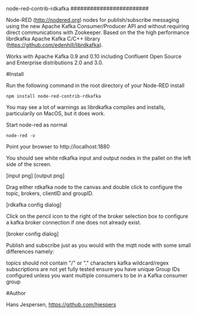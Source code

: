 node-red-contrib-rdkafka
########################


Node-RED (http://nodered.org) nodes for publish/subscribe messaging using the new Apache Kafka Consumer/Producer API and without requiring direct communications with Zookeeper. Based on the the high performance librdkafka Apache Kafka C/C++ library (https://github.com/edenhill/librdkafka).

Works with Apache Kafka 0.9 and 0.10 including Confluent Open Source and Enterprise distributions 2.0 and 3.0.


#Install

Run the following command in the root directory of your Node-RED install

    npm install node-red-contrib-rdkafka

You may see a lot of warnings as librdkafka compiles and installs, particularily on MacOS, but it does work.

Start node-red as normal

	node-red -v

Point your browser to http://localhost:1880

You should see white rdkafka input and output nodes in the pallet on the left side of the screen.

[input png]
[output png]

Drag either rdkafka node to the canvas and double click to configure the topic, brokers, clientID and groupID.

[rdkafka config dialog]

Click on the pencil icon to the right of the broker selection box to configure a kafka broker connection if one does not already exist.

[broker config dialog]

Publish and subscribe just as you would with the mqtt node with some small differences namely:

topics should not contain "/" or "." characters
kafka wildcard/regex subscriptions are not yet fully tested
ensure you have unique Group IDs configured unless you want multiple consumers to be in a Kafka consumer group

#Author

Hans Jespersen, https://github.com/hjespers

